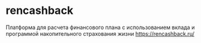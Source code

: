 # rencashback
Платформа для расчета финансового плана с использованием вклада и программой накопительного страхования жизни
https://rencashback.ru/
